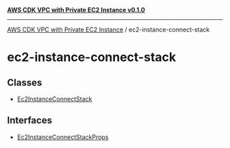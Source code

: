 [**AWS CDK VPC with Private EC2 Instance v0.1.0**](../README.md)

***

[AWS CDK VPC with Private EC2 Instance](../modules.md) / ec2-instance-connect-stack

# ec2-instance-connect-stack

## Classes

- [Ec2InstanceConnectStack](classes/Ec2InstanceConnectStack.md)

## Interfaces

- [Ec2InstanceConnectStackProps](interfaces/Ec2InstanceConnectStackProps.md)
